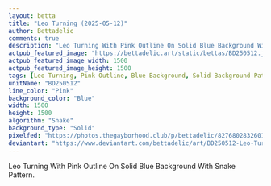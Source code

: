 ```yaml
---
layout: betta
title: "Leo Turning (2025-05-12)"
author: Bettadelic
comments: true
description: "Leo Turning With Pink Outline On Solid Blue Background With Snake Pattern."
actpub_featured_image: "https://bettadelic.art/static/bettas/BD250512.jpg"
actpub_featured_image_width: 1500
actpub_featured_image_height: 1500
tags: [Leo Turning, Pink Outline, Blue Background, Solid Background Pattern, Snake Pattern, May 2025]
unitName: "BD250512"
line_color: "Pink"
background_color: "Blue"
width: 1500
height: 1500
algorithm: "Snake"
background_type: "Solid"
pixelfed: "https://photos.thegayborhood.club/p/bettadelic/827680283260102068"
deviantart: "https://www.deviantart.com/bettadelic/art/BD250512-Leo-Turning-2025-05-12-1194086220"
---
```


Leo Turning With Pink Outline On Solid Blue Background With Snake Pattern.
